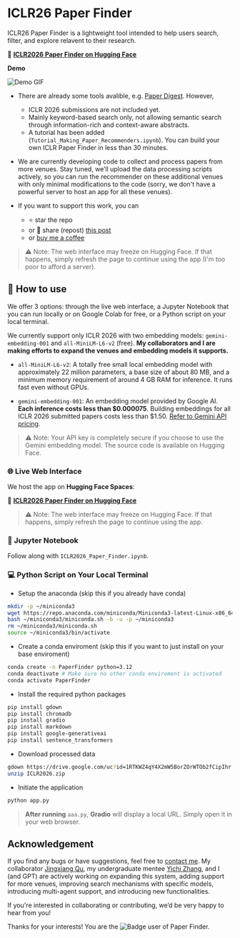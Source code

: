 # ICLR26 Paper Finder

ICLR26 Paper Finder is a lightweight tool intended to help users search, filter, and explore relavent to their research. 

🔗 **[ICLR2026 Paper Finder on Hugging Face](https://huggingface.co/spaces/wenhanacademia/ICLR2026_PaperFinder)**

**Demo**

![Demo GIF](AI_paper_finder_demo.gif)

- There are already some tools avalible, e.g. [Paper Digest](https://www.paperdigest.org/). However,
	- ICLR 2026 submissions are not included yet.
	- Mainly keyword-based search only, not allowing semantic search through information-rich and context-aware abstracts.
	- A tutorial has been added (`Tutorial_Making_Paper_Recommenders.ipynb`). You can build your own ICLR Paper Finder in less than 30 minutes. 
	

- We are currently developing code to collect and process papers from more venues. Stay tuned, we’ll upload the data processing scripts actively, so you can run the recommender on these additional venues with only minimal modifications to the code (sorry, we don't have a powerful server to host an app for all these venues).
- If you want to support this work, you can
	- ⭐️ star the repo
	- or 🔁 share (repost) [this post](https://www.linkedin.com/feed/update/urn:li:activity:7386836175220801536/)
	- or [buy me a coffee](https://buymeacoffee.com/wenhanacado)
	
> ⚠️ Note: The web interface may freeze on Hugging Face.
> If that happens, simply refresh the page to continue using the app (I'm too poor to afford a server). 

## 🚀 How to use
We offer 3 options: through the live web interface, a Jupyter Notebook that you can run locally or on Google Colab for free, or a Python script on your local terminal.

We currently support only ICLR 2026 with two embedding models: `gemini-embedding-001` and `all-MiniLM-L6-v2` (free). **My collaborators and I are making efforts to expand the venues and embedding models it supports.**

- `all-MiniLM-L6-v2`: A totally free small local embedding model with approximately 22 million parameters, a base size of about 80 MB, and a minimum memory requirement of around 4 GB RAM for inference. It runs fast even without GPUs.

- `gemini-embedding-001`: An embedding model provided by Google AI. **Each inference costs less than $0.000075**. Building embeddings for all ICLR 2026 submitted papers costs less than $1.50. [Refer to Gemini API pricing](https://ai.google.dev/gemini-api/docs/pricing?authuser=5#standard_10).

> ⚠️ Note: Your API key is completely secure if you choose to use the Gemini embedding model. The source code is available on Hugging Face.


### 🌐 Live Web Interface

We host the app on **Hugging Face Spaces**:

🔗 **[ICLR2026 Paper Finder on Hugging Face](https://huggingface.co/spaces/wenhanacademia/ICLR2026_PaperFinder)**

> ⚠️ Note: The web interface may freeze on Hugging Face.
> If that happens, simply refresh the page to continue using the app. 


### 📓 Jupyter Notebook
Follow along with `ICLR2026_Paper_Finder.ipynb`. 

### 💻 Python Script on Your Local Terminal
- Setup the anaconda (skip this if you already have conda)
```bash
mkdir -p ~/miniconda3
wget https://repo.anaconda.com/miniconda/Miniconda3-latest-Linux-x86_64.sh -O ~/miniconda3/miniconda.sh
bash ~/miniconda3/miniconda.sh -b -u -p ~/miniconda3
rm ~/miniconda3/miniconda.sh
source ~/miniconda3/bin/activate
```

- Create a conda enviroment (skip this if you want to just install on your base enviroment)
```bash
conda create -n PaperFinder python=3.12
conda deactivate # Make sure no other conda enviroment is activated
conda activate PaperFinder
```

-  Install the required python packages
```bash
pip install gdown
pip install chromadb
pip install gradio
pip install markdown
pip install google-generativeai
pip install sentence_transformers
```
- Download processed data
```bash
gdown https://drive.google.com/uc?id=1RTKWZ4qY4X2mW5BorZOrWTOb2fCipIhr
unzip ICLR2026.zip
```	

- Initiate the application
```bash
python app.py
```	

> **After running** `aaa.py`, **Gradio** will display a local URL. Simply open it in your web browser.

## Acknowledgement
If you find any bugs or have suggestions, feel free to [contact me](https://wenhangao21.github.io/).
My collaborator [Jingxiang Qu](https://qujx.github.io/), my undergraduate mentee [Yichi Zhang](https://yichixiaoju.github.io/YichiZhang.github.io/), and I (and GPT) are actively working on expanding this system, adding support for more venues, improving search mechanisms with specific models, introducing multi-agent support, and introducing new functionalities.

If you're interested in collaborating or contributing, we’d be very happy to hear from you!

Thanks for your interests! You are the ![Badge](https://hitscounter.dev/api/hit?url=https%3A%2F%2Fgithub.com%2Fwenhangao21%2FICLR26_Paper_Finder&label=Paper_Finder&icon=book-half&color=%239ec5fe&message=&style=flat&tz=UTC) user of Paper Finder.


